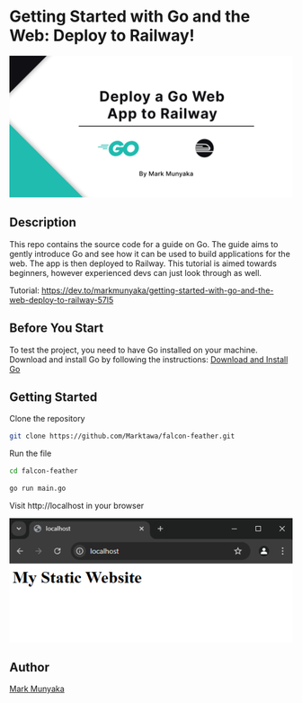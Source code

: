 # Getting Started with Go and the Web: Deploy to Railway!

![Project Cover](/doc/go-web-hello-railway.png)

## Description

This repo contains the source code for a guide on Go. The guide aims to gently introduce Go and see how it can be used to build applications for the web. The app is then deployed to Railway. This tutorial is aimed towards beginners, however experienced devs can just look through as well.

Tutorial: https://dev.to/markmunyaka/getting-started-with-go-and-the-web-deploy-to-railway-57l5

## Before You Start

To test the project, you need to have Go installed on your machine. Download and install Go by following the instructions: [Download and Install Go](https://go.dev/doc/install)

## Getting Started

Clone the repository
```sh
git clone https://github.com/Marktawa/falcon-feather.git
```

Run the file
```sh
cd falcon-feather
```

```sh
go run main.go
```

Visit http://localhost in your browser

![Dynamic Web page using Go: Counter](/doc/my-static-website-local.png)

## Author

[Mark Munyaka](https://github.com/Marktawa)